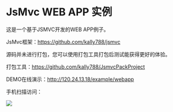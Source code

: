 JsMvc WEB APP 实例
=====
这是一个基于JSMVC开发的WEB APP例子。

JsMvc框架：https://github.com/kally788/jsmvc


源码并未进行打包，您可以使用打包工具打包后测试能获得更好的体验。

打包工具：https://github.com/kally788/JsmvcPackProject


DEMO在线演示：http://120.24.13.18/example/webapp

手机扫描访问：

<img src="http://120.24.13.18/example/webapp.png"/>
